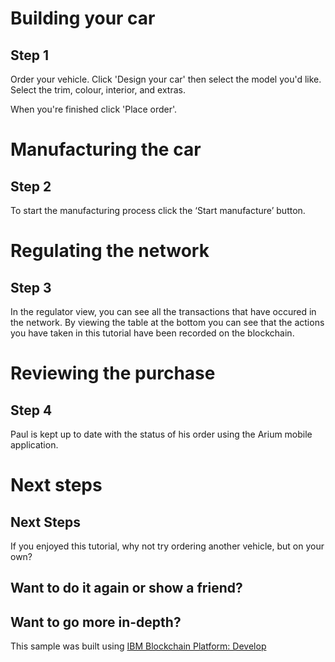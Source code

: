 # Building your car
## Step 1
[//]: # ('LISTENER | ATTRIBUTE | | .tutorial-button | disabled')

Order your vehicle. Click 'Design your car' then select the model you'd like. Select the trim, colour, interior, and extras.

When you're finished click 'Place order'.

[//]: # ('NOTIFICATION | Hello! | Click on the 'Add' icon to bring up the tutorial and begin the demo. | TOP | LEFT | CREATE_WHEN => [ LISTENER | SCOPE | EQUAL | mode | tutorial | OR => [ LISTENER | EVENT | | #reset | click ]] | DESTROY_WHEN => [ LISTENER | EVENT | | #expandContract |  click ]')
[//]: # ('NOTIFICATION |  | If you would like to reset the tutorial and start again at any point, click the icon in the upper right. | TOP | RIGHT | CREATE_WHEN => [ LISTENER | SCOPE | EQUAL | mode | tutorial | OR => [ LISTENER | EVENT | | #reset | click ]] | DESTROY_WHEN => [ LISTENER | EVENT | | #reset |  click ]')

[//]: # ('NOTIFICATION |  | You are now Paul, a consumer interested in ordering a car through the Arium app.  | TOP | LEFT | CREATE_WHEN => [ LISTENER | EVENT | | #expandContract |  click ] | DESTROY_WHEN => []')

[//]: # ('BUTTON | Next Step | /manufacturer-dashboard | ENABLEMENT_RULE => [ REST_EVENT | $class | EQUAL | org.acme.vehicle_network.PlaceOrderEvent]')

# Manufacturing the car
## Step 2
[//]: # ('LISTENER | ATTRIBUTE | | .tutorial-button | disabled')

To start the manufacturing process click the ‘Start manufacture’ button.

[//]: # ('NOTIFICATION | | You are now Mike, the Manufacturing Manager at Arium Logistics. Notice, a new order has been recieved. | TOP | RIGHT | CREATE_WHEN => [] | DESTROY_WHEN => []')

[//]: # ('NOTIFICATION | | As the vehicle is assembled, components like the chassis and interior will be built or installed, and the blockchain assets will be updated. Finally, the vehicle identification number, VIN, can be automatically assigned in accordance with a smart contract, without manual regulator approval, retaining regulatory oversight. | TOP | LEFT | CREATE_WHEN => [ LISTENER | EVENT | manufacturer | .start-manufacture | click ] | DESTROY_WHEN => []')

[//]: # ('BUTTON | Next Step | /regulator-dashboard | ENABLEMENT_RULE => [ REST_EVENT | $class | EQUAL | org.acme.vehicle_network.UpdateOrderStatusEvent | AND => [ REST_EVENT | orderStatus | EQUAL | DELIVERED ]]')

# Regulating the network
## Step 3
In the regulator view, you can see all the transactions that have occured in the network. By viewing the table at the bottom you can see that the actions you have taken in this tutorial have been recorded on the blockchain.

[//]: # ('NOTIFICATION | | You are now Debbie, the VDA Officer at Vehicle & Drivers Authority. You regulate car manufacture using a web-based application that allows you to view the full list of transactions recorded on the blockchain. | TOP | RIGHT | CREATE_WHEN => [] | DESTROY_WHEN => []')

[//]: # ('BUTTON | Next Step | /car-builder | ENABLEMENT_RULE => []')

# Reviewing the purchase
## Step 4
Paul is kept up to date with the status of his order using the Arium mobile application.

[//]: # ('BUTTON | Finish | /car-builder | ENABLEMENT_RULE => []')

# Next steps
## Next Steps
If you enjoyed this tutorial, why not try ordering another vehicle, but on your own?

[//]: # ('INLINE_BUTTON | Order another | FUNCTION => [ startAgain | ARGS => [] ]')

## Want to do it again or show a friend?

[//]: # ('INLINE_BUTTON | Reset tutorial | FUNCTION => [ reset | ARGS => [] ]')

## Want to go more in-depth?
This sample was built using [IBM Blockchain Platform: Develop](#)